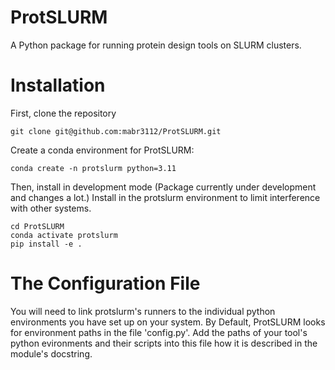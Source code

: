 # ProtSLURM
A Python package for running protein design tools on SLURM clusters.

# Installation
First, clone the repository

```
git clone git@github.com:mabr3112/ProtSLURM.git
```

Create a conda environment for ProtSLURM:

```
conda create -n protslurm python=3.11
```

Then, install in development mode (Package currently under development and changes a lot.)
Install in the protslurm environment to limit interference with other systems.

```
cd ProtSLURM
conda activate protslurm
pip install -e .
```

# The Configuration File
You will need to link protslurm's runners to the individual python environments you have set up on your system.
By Default, ProtSLURM looks for environment paths in the file 'config.py'.
Add the paths of your tool's python evironments and their scripts into this file how it is described in the module's docstring.
